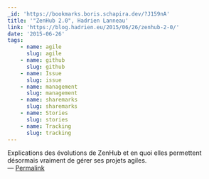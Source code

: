 ```yaml
---
_id: 'https://bookmarks.boris.schapira.dev/?J159nA'
title: '"ZenHub 2.0", Hadrien Lanneau'
link: 'https://blog.hadrien.eu/2015/06/26/zenhub-2-0/'
date: '2015-06-26'
tags:
    - name: agile
      slug: agile
    - name: github
      slug: github
    - name: Issue
      slug: issue
    - name: management
      slug: management
    - name: sharemarks
      slug: sharemarks
    - name: Stories
      slug: stories
    - name: Tracking
      slug: tracking
---
```


Explications des évolutions de ZenHub et en quoi elles permettent désormais
vraiment de gérer ses projets agiles. <br>&#8212;
<a href="https://bookmarks.boris.schapira.dev/?J159nA" title="Permalink">Permalink</a>
